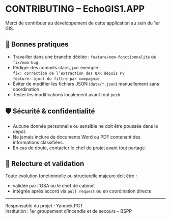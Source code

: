 # CONTRIBUTING – EchoGIS1.APP

Merci de contribuer au développement de cette application au sein du 1er GIS.

## 💼 Bonnes pratiques

- Travailler dans une branche dédiée : `feature/nom-fonctionnalité` ou `fix/nom-bug`
- Rédiger des commits clairs, par exemple :  
  `fix: correction de l’extraction des Q/R depuis PV`  
  `feature: ajout du filtre par compagnie`
- Éviter de modifier les fichiers JSON (`data/*.json`) manuellement sans coordination
- Tester les modifications localement avant tout `push`

## 🛡️ Sécurité & confidentialité

- Aucune donnée personnelle ou sensible ne doit être poussée dans le dépôt.
- Ne jamais inclure de documents Word ou PDF contenant des informations classifiées.
- En cas de doute, contacter le chef de projet avant tout partage.

## 🔁 Relecture et validation

Toute évolution fonctionnelle ou structurelle majeure doit être :
- validée par l'OSA ou le chef de cabinet
- intégrée après accord via `pull request` ou en coordination directe

---

Responsable du projet : Yannick PGT  
Institution : 1er groupement d’incendie et de secours – BSPP
